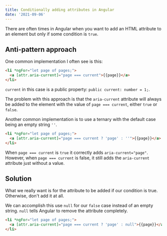 ```yaml
---
title: Conditionally adding attributes in Angular
date: '2021-09-06'
---
```


There are often times in Angular when you want to add an HTML attribute to an element but only if some condition is `true`.

## Anti-pattern approach

One common implementation I often see is this:

```html
<li *ngFor="let page of pages;">
  <a [attr.aria-current]="page === current">{{page}}</a>
</li>
```

`current` in this case is a public property: `public current: number = 1;`.

The problem with this approach is that the `aria-current` attribute will always be added to the element with the value of `page === current`, either `true` or `false`.

Another common implementation is to use a ternary with the default case being an empty string `''`.

```html
<li *ngFor="let page of pages;">
  <a [attr.aria-current]="page === current ? 'page' : ''">{{page}}</a>
</li>
```

When `page === current` is `true` it correctly adds `aria-current="page"`. However, when `page === current` is false, it still adds the `aria-current` attribute just without a value.

## Solution

What we really want is for the attribute to be added if our condition is true. Otherwise, don't add it at all.

We can accomplish this use `null` for our `false` case instead of an empty string. `null` tells Angular to remove the attribute completely.

```html
<li *ngFor="let page of pages;">
  <a [attr.aria-current]="page === current ? 'page' : null">{{page}}</a>
</li>
```
